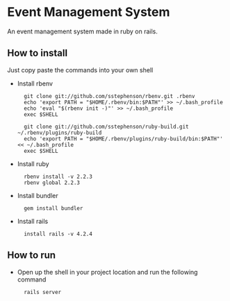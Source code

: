 # Event Management System

An event management system made in ruby on rails.

## How to install

Just copy paste the commands into your own shell

- Install rbenv

        git clone git://github.com/sstephenson/rbenv.git .rbenv
        echo 'export PATH = "$HOME/.rbenv/bin:$PATH"' >> ~/.bash_profile
        echo 'eval "$(rbenv init -)"' >> ~/.bash_profile
        exec $SHELL

        git clone git://github.com/sstephenson/ruby-build.git ~/.rbenv/plugins/ruby-build
        echo 'export PATH = "$HOME/.rbenv/plugins/ruby-build/bin:$PATH"' << ~/.bash_profile
        exec $SHELL

- Install ruby

        rbenv install -v 2.2.3
        rbenv global 2.2.3

- Install bundler

        gem install bundler

- Install rails

        install rails -v 4.2.4

## How to run

- Open up the shell in your project location and run the following command

        rails server